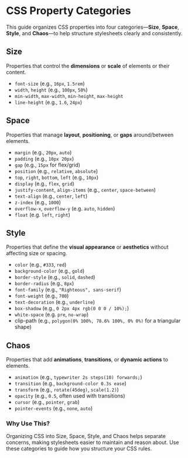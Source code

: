 # CSS Property Categories

This guide organizes CSS properties into four categories—**Size**, **Space**, **Style**, and **Chaos**—to help structure stylesheets clearly and consistently.

## Size

Properties that control the **dimensions** or **scale** of elements or their content.

- `font-size` (e.g., `16px`, `1.5rem`)
- `width`, `height` (e.g., `100px`, `50%`)
- `min-width`, `max-width`, `min-height`, `max-height`
- `line-height` (e.g., `1.6`, `24px`)

## Space

Properties that manage **layout**, **positioning**, or **gaps** around/between elements.

- `margin` (e.g., `20px`, `auto`)
- `padding` (e.g., `10px 20px`)
- `gap` (e.g., `15px` for flex/grid)
- `position` (e.g., `relative`, `absolute`)
- `top`, `right`, `bottom`, `left` (e.g., `10px`)
- `display` (e.g., `flex`, `grid`)
- `justify-content`, `align-items` (e.g., `center`, `space-between`)
- `text-align` (e.g., `center`, `left`)
- `z-index` (e.g., `1000`)
- `overflow-x`, `overflow-y` (e.g. `auto`, `hidden`)
- `float` (e.g. `left`, `right`)

## Style

Properties that define the **visual appearance** or **aesthetics** without affecting size or spacing.

- `color` (e.g., `#333`, `red`)
- `background-color` (e.g., `gold`)
- `border-style` (e.g., `solid`, `dashed`)
- `border-radius` (e.g., `8px`)
- `font-family` (e.g., `"Righteous", sans-serif`)
- `font-weight` (e.g., `700`)
- `text-decoration` (e.g., `underline`)
- `box-shadow` (e.g., `0 2px 4px rgb(0 0 0 / 10%);`)
- `white-space` (e.g. `pre`, `no-wrap`)
- clip-path (e.g., `polygon(0% 100%, 78.6% 100%, 0% 0%)` for a triangular shape)

## Chaos

Properties that add **animations**, **transitions**, or **dynamic actions** to elements.

- `animation` (e.g., `typewriter 2s steps(10) forwards;`)
- `transition` (e.g., `background-color 0.3s ease`)
- `transform` (e.g., `rotate(45deg)`, `scale(1.2)`)
- `opacity` (e.g., `0.5`, often used with transitions)
- `cursor` (e.g., `pointer`, `grab`)
- `pointer-events` (e.g., `none`, `auto`)

### Why Use This?

Organizing CSS into Size, Space, Style, and Chaos helps separate concerns, making stylesheets easier to maintain and reason about. Use these categories to guide how you structure your CSS rules.
